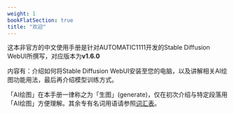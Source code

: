 ```yaml
---
weight: 1
bookFlatSection: true
title: "欢迎"
---
```


这本非官方的中文使用手册是针对AUTOMATIC1111开发的Stable Diffusion WebUI所撰写，对应版本为**v1.6.0**

内容有：介绍如何将Stable Diffusion WebUI安装至您的电脑，以及讲解相关AI绘图功能用法，最后再介绍模型训练方式。

「AI绘图」在本手册一律称之为「生图」(generate)，仅在初次介绍与特定段落用「AI绘图」方便理解。其余专有名词用语请参照[词汇表](../references/glossary)。
